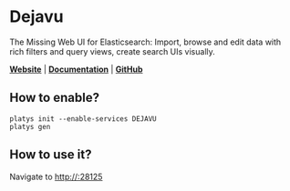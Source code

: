 # Dejavu

The Missing Web UI for Elasticsearch: Import, browse and edit data with rich filters and query views, create search UIs visually.

**[Website](https://opensource.appbase.io/dejavu/)** | **[Documentation](https://opensource.appbase.io/dejavu/)** | **[GitHub](https://github.com/appbaseio/dejavu)**

## How to enable?

```
platys init --enable-services DEJAVU
platys gen
```

## How to use it?

Navigate to <http://:28125>